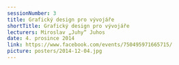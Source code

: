 ```yaml
---
sessionNumber: 3
title: Grafický design pro vývojáře
shortTitle: Grafický design pro vývojáře
lecturers: Miroslav „Juhy“ Juhos
date: 4. prosince 2014
link: https://www.facebook.com/events/750495971665715/
picture: posters/2014-12-04.jpg
---
```

